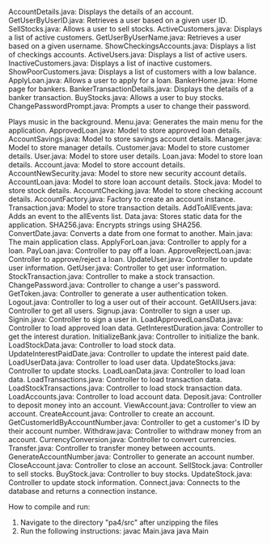 AccountDetails.java: Displays the details of an account.
GetUserByUserID.java: Retrieves a user based on a given user ID.
SellStocks.java: Allows a user to sell stocks.
ActiveCustomers.java: Displays a list of active customers.
GetUserByUserName.java: Retrieves a user based on a given username.
ShowCheckingsAccounts.java: Displays a list of checkings accounts.
ActiveUsers.java: Displays a list of active users.
InactiveCustomers.java: Displays a list of inactive customers.
ShowPoorCustomers.java: Displays a list of customers with a low balance.
ApplyLoan.java: Allows a user to apply for a loan.
BankerHome.java: Home page for bankers.
BankerTransactionDetails.java: Displays the details of a banker transaction.
BuyStocks.java: Allows a user to buy stocks.
ChangePasswordPrompt.java: Prompts a user to change their password.

Plays music in the background.
Menu.java: Generates the main menu for the application.
ApprovedLoan.java: Model to store approved loan details.
AccountSavings.java: Model to store savings account details.
Manager.java: Model to store manager details.
Customer.java: Model to store customer details.
User.java: Model to store user details.
Loan.java: Model to store loan details.
Account.java: Model to store account details.
AccountNewSecurity.java: Model to store new security account details.
AccountLoan.java: Model to store loan account details.
Stock.java: Model to store stock details.
AccountChecking.java: Model to store checking account details.
AccountFactory.java: Factory to create an account instance.
Transaction.java: Model to store transaction details.
AddToAllEvents.java: Adds an event to the allEvents list.
Data.java: Stores static data for the application.
SHA256.java: Encrypts strings using SHA256.
ConvertDate.java: Converts a date from one format to another.
Main.java: The main application class.
ApplyForLoan.java: Controller to apply for a loan.
PayLoan.java: Controller to pay off a loan.
ApproveRejectLoan.java: Controller to approve/reject a loan.
UpdateUser.java: Controller to update user information.
GetUser.java: Controller to get user information.
StockTransaction.java: Controller to make a stock transaction.
ChangePassword.java: Controller to change a user's password.
GetToken.java: Controller to generate a user authentication token.
Logout.java: Controller to log a user out of their account.
GetAllUsers.java: Controller to get all users.
Signup.java: Controller to sign a user up.
Signin.java: Controller to sign a user in.
LoadApprovedLoansData.java: Controller to load approved loan data.
GetInterestDuration.java: Controller to get the interest duration.
InitializeBank.java: Controller to initialize the bank.
LoadStockData.java: Controller to load stock data.
UpdateInterestPaidDate.java: Controller to update the interest paid date.
LoadUserData.java: Controller to load user data.
UpdateStocks.java: Controller to update stocks.
LoadLoanData.java: Controller to load loan data.
LoadTransactions.java: Controller to load transaction data.
LoadStockTransactions.java: Controller to load stock transaction data.
LoadAccounts.java: Controller to load account data.
Deposit.java: Controller to deposit money into an account.
ViewAccount.java: Controller to view an account.
CreateAccount.java: Controller to create an account.
GetCustomerIdByAccountNumber.java: Controller to get a customer's ID by their account number.
Withdraw.java: Controller to withdraw money from an account.
CurrencyConversion.java: Controller to convert currencies.
Transfer.java: Controller to transfer money between accounts.
GenerateAccountNumber.java: Controller to generate an account number.
CloseAccount.java: Controller to close an account.
SellStock.java: Controller to sell stocks.
BuyStock.java: Controller to buy stocks.
UpdateStock.java: Controller to update stock information.
Connect.java: Connects to the database and returns a connection instance.

How to compile and run:
1. Navigate to the directory "pa4/src" after unzipping the files
2. Run the following instructions: 
   javac Main.java 
   java Main
